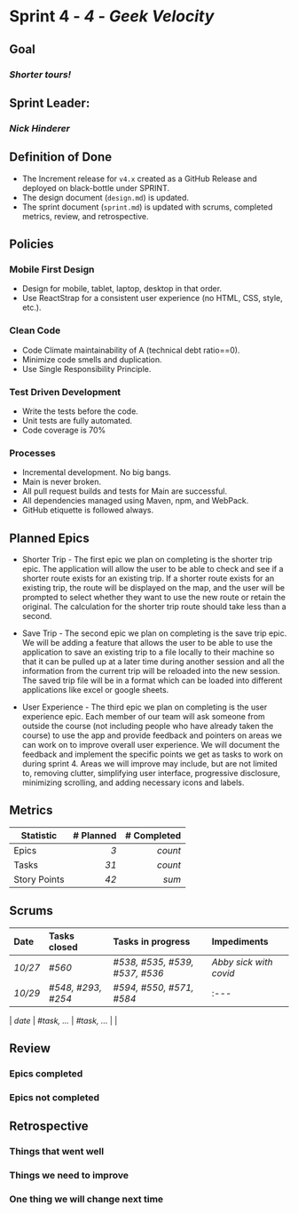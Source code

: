 # Sprint 4 - *4* - *Geek Velocity*

## Goal
### *Shorter tours!*

## Sprint Leader: 
### *Nick Hinderer*

## Definition of Done

* The Increment release for `v4.x` created as a GitHub Release and deployed on black-bottle under SPRINT.
* The design document (`design.md`) is updated.
* The sprint document (`sprint.md`) is updated with scrums, completed metrics, review, and retrospective.

## Policies

### Mobile First Design
* Design for mobile, tablet, laptop, desktop in that order.
* Use ReactStrap for a consistent user experience (no HTML, CSS, style, etc.).

### Clean Code
* Code Climate maintainability of A (technical debt ratio==0).
* Minimize code smells and duplication.
* Use Single Responsibility Principle.

### Test Driven Development
* Write the tests before the code.
* Unit tests are fully automated.
* Code coverage is 70%

### Processes
* Incremental development.  No big bangs.
* Main is never broken. 
* All pull request builds and tests for Main are successful.
* All dependencies managed using Maven, npm, and WebPack.
* GitHub etiquette is followed always.


## Planned Epics
* Shorter Trip - The first epic we plan on completing is the shorter trip epic. The application will allow the user to be able to check and see if a shorter route exists for an existing trip. If a shorter route exists for an existing trip, the route will be displayed on the map, and the user will be prompted to select whether they want to use the new route or retain the original. The calculation for the shorter trip route should take less than a second.

* Save Trip - The second epic we plan on completing is the save trip epic. We will be adding a feature that allows the user to be able to use the application to save an existing trip to a file locally to their machine so that it can be pulled up at a later time during another session and all the information from the current trip will be reloaded into the new session. The saved trip file will be in a format which can be loaded into different applications like excel or google sheets. 

* User Experience - The third epic we plan on completing is the user experience epic. Each member of our team will ask someone from outside the course (not including people who have already taken the course) to use the app and provide feedback and pointers on areas we can work on to improve overall user experience. We will document the feedback and implement the specific points we get as tasks to work on during sprint 4. Areas we will improve may include, but are not limited to, removing clutter, simplifying user interface, progressive disclosure, minimizing scrolling, and adding necessary icons and labels.

## Metrics

| Statistic | # Planned | # Completed |
| --- | ---: | ---: |
| Epics | *3* | *count* |
| Tasks |  *31*   | *count* | 
| Story Points |  *42*  | *sum* | 


## Scrums

| Date | Tasks closed  | Tasks in progress | Impediments |
| :--- | :--- | :--- | :--- |
| *10/27* | *#560* | *#538, #535, #539, #537, #536* | *Abby sick with covid* |
| *10/29* | *#548, #293, #254* | *#594, #550, #571, #584* | :--- |

| *date* | *#task, ...* | *#task, ...* |  | 


## Review

### Epics completed  

### Epics not completed 

## Retrospective

### Things that went well

### Things we need to improve

### One thing we will change next time
